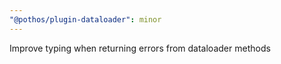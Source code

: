```yaml
---
"@pothos/plugin-dataloader": minor
---
```


Improve typing when returning errors from dataloader methods
